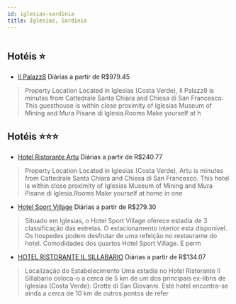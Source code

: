 ```yaml
---
id: iglesias-sardinia
title: Iglesias, Sardinia
---
```


<center><img src="https://assets.cosmos-data.com/1/08bc886361dc1dd30108692f1f8fb25e/332329.jpg" alt="" /></center>


## Hotéis ⭐️

-    [Il Palazz8](https://www.hurb.com/aud/https://www.hurb.com/hoteis/iglesias/il-palazz8-JNP-JP941164?cmp=18055) Diárias a partir de R$979.45
   > Property Location Located in Iglesias (Costa Verde), Il Palazz8 is minutes from Cattedrale Santa Chiara and Chiesa di San Francesco. This guesthouse is within close proximity of Iglesias Museum of Mining and Mura Pisane di Iglesia.Rooms Make yourself at h

## Hotéis ⭐️⭐️⭐️

-    [Hotel Ristorante Artu](https://www.hurb.com/aud/https://www.hurb.com/hoteis/iglesias/hotel-ristorante-artu-JNP-JP732851?cmp=18055) Diárias a partir de R$240.77
   > Property Location Located in Iglesias (Costa Verde), Artu is minutes from Cattedrale Santa Chiara and Chiesa di San Francesco. This hotel is within close proximity of Iglesias Museum of Mining and Mura Pisane di Iglesia.Rooms Make yourself at home in one 
-    [Hotel Sport Village](https://www.hurb.com/aud/https://www.hurb.com/hoteis/iglesias/hotel-sport-village-JNP-JP659805?cmp=18055) Diárias a partir de R$279.30
   > Situado em Iglesias, o Hotel Sport Village oferece estadia de 3 classificação das estrelas. O estacionamento interior esta disponivel. Os hospedes podem desfrutar de uma refeição no restaurante do hotel. Comodidades dos quartos Hotel Sport Village. E perm
-    [HOTEL RISTORANTE IL SILLABARIO](https://www.hurb.com/aud/https://www.hurb.com/hoteis/iglesias/hotel-ristorante-il-sillabario-JNP-JP485707?cmp=18055) Diárias a partir de R$134.07
   > Localização do Estabelecimento Uma estadia no Hotel Ristorante Il Sillabario coloca-o a cerca de 5 km de um dos principais ex-líbris de Iglesias (Costa Verde): Grotte di San Giovanni. Este hotel encontra-se ainda a cerca de 10 km de outros pontos de refer

